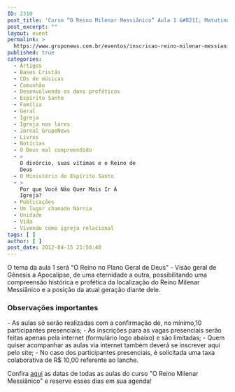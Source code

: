```yaml
---
ID: 2310
post_title: 'Curso “O Reino Milenar Messiânico” Aula 1 &#8211; Matutino'
post_excerpt: ""
layout: event
permalink: >
  https://www.gruponews.com.br/eventos/inscricao-reino-milenar-messianico-aula-1-matutino-2
published: true
categories:
  - Artigos
  - Bases Cristãs
  - CDs de músicas
  - Comunhão
  - Desenvolvendo os dons proféticos
  - Espírito Santo
  - Família
  - Geral
  - Igreja
  - Igreja nos lares
  - Jornal GrupoNews
  - Livros
  - Notícias
  - O Deus mal compreendido
  - >
    O divórcio, suas vítimas e o Reino de
    Deus
  - O Ministério do Espírito Santo
  - >
    Por que Você Não Quer Mais Ir À
    Igreja?
  - Publicações
  - Um lugar chamado Nárnia
  - Unidade
  - Vida
  - Vivendo como igreja relacional
tags: [ ]
author: [ ]
post_date: 2012-04-15 21:58:48
---
```

O tema da aula 1 será "O Reino no Plano Geral de Deus" - Visão geral de Gênesis a Apocalipse, de uma eternidade a outra, possibilitando uma compreensão histórica e profética da localização do Reino Milenar Messiânico e a posição da atual geração diante dele.
<h3>Observações importantes</h3>
- As aulas só serão realizadas com a confirmação de, no mínimo,10 participantes presenciais;
- As inscrições para as vagas presenciais serão feitas apenas pela internet (formulário logo abaixo) e são limitadas;
- Quem quiser acompanhar as aulas via internet também deverá se inscrever aqui pelo site;
- No caso dos participantes presenciais, é solicitada uma taxa colaborativa de R$ 10,00 referente ao lanche.

Confira <a href="http://www.gruponews.com.br/2012/04/novidades-curso-rmm.html">aqui</a> as datas de todas as aulas do curso "O Reino Milenar Messiânico" e reserve esses dias em sua agenda!
